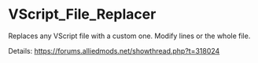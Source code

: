 # VScript_File_Replacer
Replaces any VScript file with a custom one. Modify lines or the whole file.

Details: https://forums.alliedmods.net/showthread.php?t=318024
